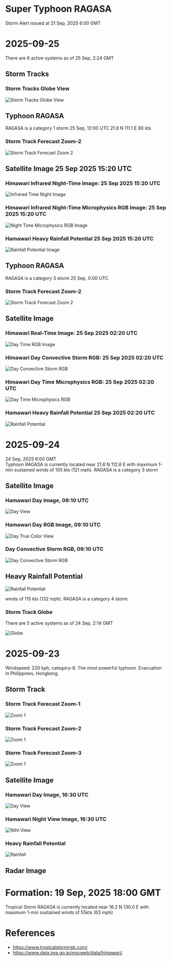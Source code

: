# Super Typhoon RAGASA
Storm Alert issued at 21 Sep, 2025 6:00 GMT

# 2025-09-25
There are 6 active systems as of 25 Sep, 2:24 GMT  

## Storm Tracks
### Storm Tracks Globe View
![Storm Tracks Globe View](./2025-09-25-02utc-globe.png)

## Typhoon RAGASA  
RAGASA is a category 1 storm   25 Sep, 12:00 UTC 21.8 N	111.1 E	80 kts  
### Storm Track Forecast Zoom-2
![Storm Track Forecast Zoom 2](./202524W-12utc.png)

## Satellite Image 25 Sep 2025 15:20 UTC
### Himawari Infrared Night-Time Image: 25 Sep 2025 15:20 UTC  
![Infrared Time Night Image](./se1_irv_1520.jpg)

### Himawari Infrared Night-Time Microphysics RGB Image: 25 Sep 2025 15:20 UTC  
![Night Time Microphysics RGB Image](./se1_irv_1520.jpg)

### Hamawari Heavy Rainfall Potential 25 Sep 2025  15:20 UTC  
![Rainfall Potential Image](./se1_hrp_1520.jpg)

## Typhoon RAGASA
RAGASA is a category 3 storm   25 Sep, 0:00	UTC

### Storm Track Forecast Zoom-2
![Storm Track Forecast Zoom 2](./202524W.png)

## Satellite Image
### Himawari Real-Time Image: 25 Sep 2025 02:20 UTC  
![Day Time RGB Image](./se1_dnc_0210.jpg)

### Himawari Day Convective Storm RGB: 25 Sep 2025 02:20 UTC  
![Day Convective Storm RGB](./se1_cve_0210.jpg)

### Himawari Day Time Microphysics RGB: 25 Sep 2025 02:20 UTC  
![Day Time Microphysics RGB](./se1_dms_0210.jpg)

### Hamawari Heavy Rainfall Potential 25 Sep 2025 02:20 UTC  
![Rainfall Potential](./se1_hrp_0210.jpg)

# 2025-09-24

24 Sep, 2025 6:00 GMT  
Typhoon RAGASA is currently located near 21.6 N 112.6 E with maximum 1-min sustained winds of 105 kts (121 mph). RAGASA is a category 3 storm   

## Satellite Image
### Hamawari Day Image, 09:10 UTC
![Day View](./se1_b13_0900.jpg)

### Hamawari Day RGB Image, 09:10 UTC  
![Day True Color View](./se1_trm_0900.jpg)

### Day Convective Storm RGB, 09:10 UTC  
![Day Convective Storm RGB](./se1_cve_0900.jpg)

## Heavy Rainfall Potential  
![Rainfall Potential](./se1_hrp_0900.jpg)

winds of 115 kts (132 mph). RAGASA is a category 4 storm.
### Storm Track Globe
There are 5 active systems as of 24 Sep, 2:14 GMT  

![Globe](./2025-09-24-globe.png)

# 2025-09-23
Windspeed: 220 kph, category-8. The most powerful typhoon. Evacuation in Philippines, Hongkong.
## Storm Track
### Storm Track Forecast Zoom-1
![Zoom 1](./2025-09-23-zoom1.png)

### Storm Track Forecast Zoom-2
![Zoom 1](./2025-09-23-zoom2.png)

### Storm Track Forecast Zoom-3
![Zoom 1](./2025-09-23-zoom3.png)


## Satellite Image
### Hamawari Day Image, 16:30 UTC
![Day View](./se2_b13_1620.jpg)

### Hamawari Night View Image, 16:30 UTC
![Niht View](./se2_ngt_1620.jpg)

### Heavy Rainfall Potential
![Rainfall](./r2s_hrp_1630.jpg)

## Radar Image

# Formation: 19 Sep, 2025 18:00 GMT
Tropical Storm RAGASA is currently located near 16.2 N 130.0 E with maximum 1-min sustained winds of 55kts (63 mph)

# References
- https://www.tropicalstormrisk.com/
- https://www.data.jma.go.jp/mscweb/data/himawari/
